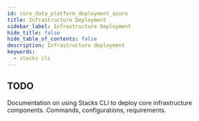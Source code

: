 ```yaml
---
id: core_data_platform_deployment_azure
title: Infrastructure Deployment
sidebar_label: Infrastructure Deployment
hide_title: false
hide_table_of_contents: false
description: Infrastructure deployment
keywords:
  - stacks cli
---
```


## TODO

Documentation on using Stacks CLI to deploy core infrastructure components.
Commands, configurations, requirements.
